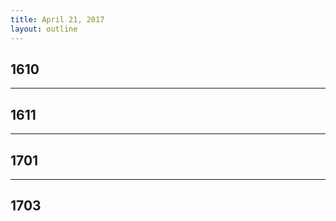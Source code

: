 ```yaml
---
title: April 21, 2017
layout: outline
---
```


## 1610

----------------------------------------------- 

## 1611

-----------------------------------------------

## 1701

-----------------------------------------------

## 1703
